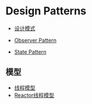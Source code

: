# Design Patterns

- [设计模式](https://zh.wikipedia.org/wiki/%E8%AE%BE%E8%AE%A1%E6%A8%A1%E5%BC%8F_(%E8%AE%A1%E7%AE%97%E6%9C%BA))

- [Observer Pattern](observer-pattern.md)
- [State Pattern](state-pattern.md)

## 模型

- [线程模型](https://my.oschina.net/u/1024107/blog/752025)
- [Reactor线程模型](https://blog.csdn.net/u013074465/article/details/46276967)
